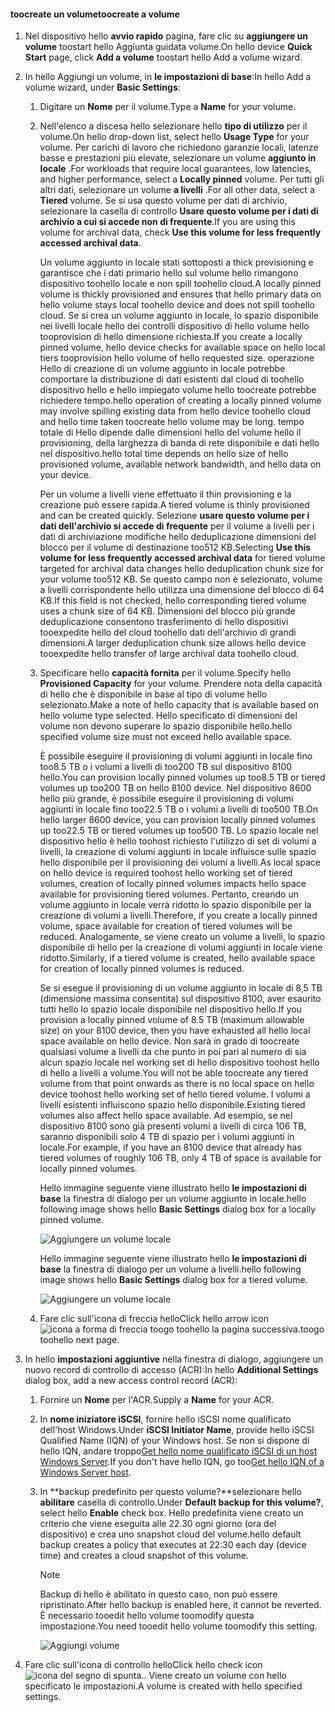 <!--author=alkohli last changed: 08/16/2016-->

#### <a name="toocreate-a-volume"></a><span data-ttu-id="47241-101">toocreate un volume</span><span class="sxs-lookup"><span data-stu-id="47241-101">toocreate a volume</span></span>
1. <span data-ttu-id="47241-102">Nel dispositivo hello **avvio rapido** pagina, fare clic su **aggiungere un volume** toostart hello Aggiunta guidata volume.</span><span class="sxs-lookup"><span data-stu-id="47241-102">On hello device **Quick Start** page, click **Add a volume** toostart hello Add a volume wizard.</span></span>
2. <span data-ttu-id="47241-103">In hello Aggiungi un volume, in **le impostazioni di base**:</span><span class="sxs-lookup"><span data-stu-id="47241-103">In hello Add a volume wizard, under **Basic Settings**:</span></span>
   
   1. <span data-ttu-id="47241-104">Digitare un **Nome** per il volume.</span><span class="sxs-lookup"><span data-stu-id="47241-104">Type a **Name** for your volume.</span></span>
   2. <span data-ttu-id="47241-105">Nell'elenco a discesa hello selezionare hello **tipo di utilizzo** per il volume.</span><span class="sxs-lookup"><span data-stu-id="47241-105">On hello drop-down list, select hello **Usage Type** for your volume.</span></span> <span data-ttu-id="47241-106">Per carichi di lavoro che richiedono garanzie locali, latenze basse e prestazioni più elevate, selezionare un volume **aggiunto in locale** .</span><span class="sxs-lookup"><span data-stu-id="47241-106">For workloads that require local guarantees, low latencies, and higher performance, select a **Locally pinned** volume.</span></span> <span data-ttu-id="47241-107">Per tutti gli altri dati, selezionare un volume **a livelli** .</span><span class="sxs-lookup"><span data-stu-id="47241-107">For all other data, select a **Tiered** volume.</span></span> <span data-ttu-id="47241-108">Se si usa questo volume per dati di archivio, selezionare la casella di controllo **Usare questo volume per i dati di archivio a cui si accede non di frequente**.</span><span class="sxs-lookup"><span data-stu-id="47241-108">If you are using this volume for archival data, check **Use this volume for less frequently accessed archival data**.</span></span> 
      
       <span data-ttu-id="47241-109">Un volume aggiunto in locale stati sottoposti a thick provisioning e garantisce che i dati primario hello sul volume hello rimangono dispositivo toohello locale e non spill toohello cloud.</span><span class="sxs-lookup"><span data-stu-id="47241-109">A locally pinned volume is thickly provisioned and ensures that hello primary data on hello volume stays local toohello device and does not spill toohello cloud.</span></span>  <span data-ttu-id="47241-110">Se si crea un volume aggiunto in locale, lo spazio disponibile nei livelli locale hello dei controlli dispositivo di hello volume hello tooprovision di hello dimensione richiesta.</span><span class="sxs-lookup"><span data-stu-id="47241-110">If you create a locally pinned volume, hello device checks for available space on hello local tiers tooprovision hello volume of hello requested size.</span></span> <span data-ttu-id="47241-111">operazione Hello di creazione di un volume aggiunto in locale potrebbe comportare la distribuzione di dati esistenti dal cloud di toohello dispositivo hello e hello impiegato volume hello toocreate potrebbe richiedere tempo.</span><span class="sxs-lookup"><span data-stu-id="47241-111">hello operation of creating a locally pinned volume may involve spilling existing data from hello device toohello cloud and hello time taken toocreate hello volume may be long.</span></span> <span data-ttu-id="47241-112">tempo totale di Hello dipende dalle dimensioni hello del volume hello il provisioning, della larghezza di banda di rete disponibile e dati hello nel dispositivo.</span><span class="sxs-lookup"><span data-stu-id="47241-112">hello total time depends on hello size of hello provisioned volume, available network bandwidth, and hello data on your device.</span></span> 
      
       <span data-ttu-id="47241-113">Per un volume a livelli viene effettuato il thin provisioning e la creazione può essere rapida.</span><span class="sxs-lookup"><span data-stu-id="47241-113">A tiered volume is thinly provisioned and can be created quickly.</span></span> <span data-ttu-id="47241-114">Selezione **usare questo volume per i dati dell'archivio si accede di frequente** per il volume a livelli per i dati di archiviazione modifiche hello deduplicazione dimensioni del blocco per il volume di destinazione too512 KB.</span><span class="sxs-lookup"><span data-stu-id="47241-114">Selecting **Use this volume for less frequently accessed archival data** for tiered volume targeted for archival data changes hello deduplication chunk size for your volume too512 KB.</span></span> <span data-ttu-id="47241-115">Se questo campo non è selezionato, volume a livelli corrispondente hello utilizza una dimensione del blocco di 64 KB.</span><span class="sxs-lookup"><span data-stu-id="47241-115">If this field is not checked, hello corresponding tiered volume uses a chunk size of 64 KB.</span></span> <span data-ttu-id="47241-116">Dimensioni del blocco più grande deduplicazione consentono trasferimento di hello dispositivi tooexpedite hello del cloud toohello dati dell'archivio di grandi dimensioni.</span><span class="sxs-lookup"><span data-stu-id="47241-116">A larger deduplication chunk size allows hello device tooexpedite hello transfer of large archival data toohello cloud.</span></span>
   3. <span data-ttu-id="47241-117">Specificare hello **capacità fornita** per il volume.</span><span class="sxs-lookup"><span data-stu-id="47241-117">Specify hello **Provisioned Capacity** for your volume.</span></span> <span data-ttu-id="47241-118">Prendere nota della capacità di hello che è disponibile in base al tipo di volume hello selezionato.</span><span class="sxs-lookup"><span data-stu-id="47241-118">Make a note of hello capacity that is available based on hello volume type selected.</span></span> <span data-ttu-id="47241-119">Hello specificato di dimensioni del volume non devono superare lo spazio disponibile hello.</span><span class="sxs-lookup"><span data-stu-id="47241-119">hello specified volume size must not exceed hello available space.</span></span>
      
       <span data-ttu-id="47241-120">È possibile eseguire il provisioning di volumi aggiunti in locale fino too8.5 TB o i volumi a livelli di too200 TB sul dispositivo 8100 hello.</span><span class="sxs-lookup"><span data-stu-id="47241-120">You can provision locally pinned volumes up too8.5 TB or tiered volumes up too200 TB on hello 8100 device.</span></span> <span data-ttu-id="47241-121">Nel dispositivo 8600 hello più grande, è possibile eseguire il provisioning di volumi aggiunti in locale fino too22.5 TB o i volumi a livelli di too500 TB.</span><span class="sxs-lookup"><span data-stu-id="47241-121">On hello larger 8600 device, you can provision locally pinned volumes up too22.5 TB or tiered volumes up too500 TB.</span></span> <span data-ttu-id="47241-122">Lo spazio locale nel dispositivo hello è hello toohost richiesto l'utilizzo di set di volumi a livelli, la creazione di volumi aggiunti in locale influisce sulle spazio hello disponibile per il provisioning dei volumi a livelli.</span><span class="sxs-lookup"><span data-stu-id="47241-122">As local space on hello device is required toohost hello working set of tiered volumes, creation of locally pinned volumes impacts hello space available for provisioning tiered volumes.</span></span> <span data-ttu-id="47241-123">Pertanto, creando un volume aggiunto in locale verrà ridotto lo spazio disponibile per la creazione di volumi a livelli.</span><span class="sxs-lookup"><span data-stu-id="47241-123">Therefore, if you create a locally pinned volume, space available for creation of tiered volumes will be reduced.</span></span> <span data-ttu-id="47241-124">Analogamente, se viene creato un volume a livelli, lo spazio disponibile di hello per la creazione di volumi aggiunti in locale viene ridotto.</span><span class="sxs-lookup"><span data-stu-id="47241-124">Similarly, if a tiered volume is created, hello available space for creation of locally pinned volumes is reduced.</span></span>
      
       <span data-ttu-id="47241-125">Se si esegue il provisioning di un volume aggiunto in locale di 8,5 TB (dimensione massima consentita) sul dispositivo 8100, aver esaurito tutti hello lo spazio locale disponibile nel dispositivo hello.</span><span class="sxs-lookup"><span data-stu-id="47241-125">If you provision a locally pinned volume of 8.5 TB (maximum allowable size) on your 8100 device, then you have exhausted all hello local space available on hello device.</span></span> <span data-ttu-id="47241-126">Non sarà in grado di toocreate qualsiasi volume a livelli da che punto in poi pari al numero di sia alcun spazio locale nel working set di hello dispositivo toohost hello di hello a livelli a volume.</span><span class="sxs-lookup"><span data-stu-id="47241-126">You will not be able toocreate any tiered volume from that point onwards as there is no local space on hello device toohost hello working set of hello tiered volume.</span></span> <span data-ttu-id="47241-127">I volumi a livelli esistenti influiscono spazio hello disponibile.</span><span class="sxs-lookup"><span data-stu-id="47241-127">Existing tiered volumes also affect hello space available.</span></span> <span data-ttu-id="47241-128">Ad esempio, se nel dispositivo 8100 sono già presenti volumi a livelli di circa 106 TB, saranno disponibili solo 4 TB di spazio per i volumi aggiunti in locale.</span><span class="sxs-lookup"><span data-stu-id="47241-128">For example, if you have an 8100 device that already has tiered volumes of roughly 106 TB, only 4 TB of space is available for locally pinned volumes.</span></span>
      
       <span data-ttu-id="47241-129">Hello immagine seguente viene illustrato hello **le impostazioni di base** la finestra di dialogo per un volume aggiunto in locale.</span><span class="sxs-lookup"><span data-stu-id="47241-129">hello following image shows hello **Basic Settings** dialog box for a locally pinned volume.</span></span>
      
        ![Aggiungere un volume locale](./media/storsimple-create-volume-u2/add-local-volume-include.png)
      
       <span data-ttu-id="47241-131">Hello immagine seguente viene illustrato hello **le impostazioni di base** la finestra di dialogo per un volume a livelli.</span><span class="sxs-lookup"><span data-stu-id="47241-131">hello following image shows hello **Basic Settings** dialog box for a tiered volume.</span></span>
      
        ![Aggiungere un volume locale](./media/storsimple-create-volume-u2/add-tiered-volume-include.png)
   
   1. <span data-ttu-id="47241-133">Fare clic sull'icona di freccia hello</span><span class="sxs-lookup"><span data-stu-id="47241-133">Click hello arrow icon</span></span> ![icona a forma di freccia](./media/storsimple-create-volume-u2/HCS_ArrowIcon-include.png) <span data-ttu-id="47241-135">toogo toohello la pagina successiva.</span><span class="sxs-lookup"><span data-stu-id="47241-135">toogo toohello next page.</span></span>
3. <span data-ttu-id="47241-136">In hello **impostazioni aggiuntive** nella finestra di dialogo, aggiungere un nuovo record di controllo di accesso (ACR):</span><span class="sxs-lookup"><span data-stu-id="47241-136">In hello **Additional Settings** dialog box, add a new access control record (ACR):</span></span>
   
   1. <span data-ttu-id="47241-137">Fornire un **Nome** per l'ACR.</span><span class="sxs-lookup"><span data-stu-id="47241-137">Supply a **Name** for your ACR.</span></span>
   2. <span data-ttu-id="47241-138">In **nome iniziatore iSCSI**, fornire hello iSCSI nome qualificato dell'host Windows.</span><span class="sxs-lookup"><span data-stu-id="47241-138">Under **iSCSI Initiator Name**, provide hello iSCSI Qualified Name (IQN) of your Windows host.</span></span> <span data-ttu-id="47241-139">Se non si dispone di hello IQN, andare troppo[Get hello nome qualificato iSCSI di un host Windows Server](#get-the-iqn-of-a-windows-server-host).</span><span class="sxs-lookup"><span data-stu-id="47241-139">If you don't have hello IQN, go too[Get hello IQN of a Windows Server host](#get-the-iqn-of-a-windows-server-host).</span></span>
   3. <span data-ttu-id="47241-140">In **backup predefinito per questo volume?**selezionare hello **abilitare** casella di controllo.</span><span class="sxs-lookup"><span data-stu-id="47241-140">Under **Default backup for this volume?**, select hello **Enable** check box.</span></span> <span data-ttu-id="47241-141">Hello predefinita viene creato un criterio che viene eseguita alle 22.30 ogni giorno (ora del dispositivo) e crea uno snapshot cloud del volume.</span><span class="sxs-lookup"><span data-stu-id="47241-141">hello default backup creates a policy that executes at 22:30 each day (device time) and creates a cloud snapshot of this volume.</span></span>
      
      > [!NOTE]
      > <span data-ttu-id="47241-142">Backup di hello è abilitato in questo caso, non può essere ripristinato.</span><span class="sxs-lookup"><span data-stu-id="47241-142">After hello backup is enabled here, it cannot be reverted.</span></span> <span data-ttu-id="47241-143">È necessario tooedit hello volume toomodify questa impostazione.</span><span class="sxs-lookup"><span data-stu-id="47241-143">You need tooedit hello volume toomodify this setting.</span></span>
      > 
      > 
      
      ![Aggiungi volume](./media/storsimple-create-volume-u2/AddVolumeAdditionalSettings1.png)
4. <span data-ttu-id="47241-145">Fare clic sull'icona di controllo hello</span><span class="sxs-lookup"><span data-stu-id="47241-145">Click hello check icon</span></span> ![icona del segno di spunta](./media/storsimple-create-volume-u2/HCS_CheckIcon-include.png)<span data-ttu-id="47241-147">.</span><span class="sxs-lookup"><span data-stu-id="47241-147">.</span></span> <span data-ttu-id="47241-148">Viene creato un volume con hello specificato le impostazioni.</span><span class="sxs-lookup"><span data-stu-id="47241-148">A volume is created with hello specified settings.</span></span>

